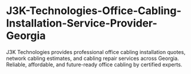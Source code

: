 # J3K-Technologies-Office-Cabling-Installation-Service-Provider-Georgia
J3K Technologies provides professional office cabling installation quotes, network cabling estimates, and cabling repair services across Georgia. Reliable, affordable, and future-ready office cabling by certified experts.
